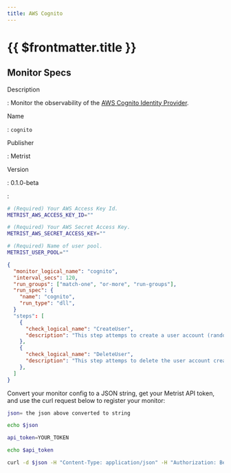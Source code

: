 ```yaml
---
title: AWS Cognito
---
```


# {{ $frontmatter.title }}

## Monitor Specs

Description

: Monitor the observability of the [AWS Cognito Identity Provider](https://aws.amazon.com/cognito/).

Name

: `cognito`

Publisher

: Metrist

Version

: 0.1.0-beta

: &nbsp;


<!--@include: /parts/_1.md-->


<!--@include: /parts/_2.md-->


<!--@include: /parts/_3.md-->


```sh
# (Required) Your AWS Access Key Id.
METRIST_AWS_ACCESS_KEY_ID=""

# (Required) Your AWS Secret Access Key.
METRIST_AWS_SECRET_ACCESS_KEY=""

# (Required) Name of user pool.
METRIST_USER_POOL=""
```

<!--@include: /parts/tips_env-vars.md -->


<!--@include: /parts/_4.md-->


```json
{
  "monitor_logical_name": "cognito",
  "interval_secs": 120,
  "run_groups": ["match-one", "or-more", "run-groups"],
  "run_spec": {
    "name": "cognito",
    "run_type": "dll",
  }
  "steps": [
    {
      "check_logical_name": "CreateUser",
      "description": "This step attemps to create a user account (randomly named) using Cognito Identity Provider Client.",
    },
    {
      "check_logical_name": "DeleteUser",
      "description": "This step attemps to delete the user account created in a previous step.",
    },
  ]
}
```




Convert your monitor config to a JSON string, get your Metrist API token, and use the curl request below to register your monitor:

```sh
json= the json above converted to string

echo $json

api_token=YOUR_TOKEN

echo $api_token

curl -d $json -H "Content-Type: application/json" -H "Authorization: Bearer $api_token" 'https://app.metrist.io/api/v0/monitor-config'

```

<!--@include: /parts/tips_api.md-->


<!--@include: /parts/_5.md-->


<!--@include: /parts/result.md-->